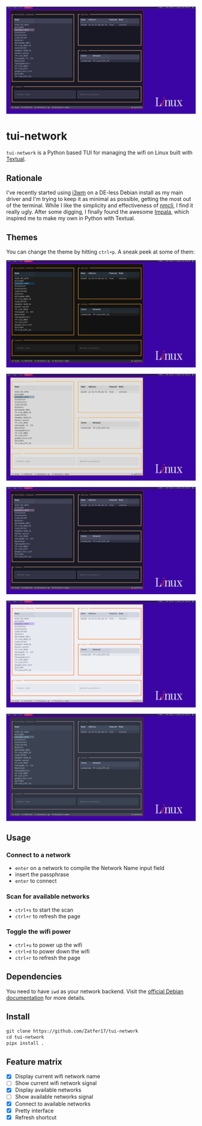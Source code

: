 ![](docs/catpuccin_moka.png)

# tui-network

`tui-network` is a Python based TUI for managing the wifi on Linux built with [Textual](https://github.com/Textualize/textual).

## Rationale

I've recently started using [i3wm](https://i3wm.org/) on a DE-less Debian install as my main driver and I'm trying to keep it as minimal as possible, getting the most out of the terminal. While I like the simplicity and effectiveness of [nmcli](https://networkmanager.dev/docs/api/latest/nmcli.html), I find it really ugly. After some digging, I finally found the awesome [Impala](https://github.com/pythops/impala), which inspired me to make my own in Python with Textual.

## Themes

You can change the theme by hitting `ctrl+p`. A sneak peek at some of them:

![](docs/dark.png)

![](docs/light.png)

![](docs/catpuccin_moka.png)

![](docs/catpuccin_latte.png)

![](docs/nord.png)

## Usage

### Connect to a network
- `enter` on a network to compile the Network Name input field
- insert the passphrase
- `enter` to connect

### Scan for available networks
- `ctrl+s` to start the scan
- `ctrl+r` to refresh the page

### Toggle the wifi power
- `ctrl+u` to power up the wifi
- `ctrl+d` to power down the wifi
- `ctrl+r` to refresh the page

## Dependencies

You need to have `iwd` as your network backend. Visit the [official Debian documentation](https://wiki.debian.org/NetworkManager/iwd) for more details.

## Install

```
git clone https://github.com/Zatfer17/tui-network
cd tui-network
pipx install .
```

## Feature matrix

- [x] Display current wifi network name
- [ ] Show current wifi network signal
- [x] Display available networks
- [ ] Show available networks signal
- [x] Connect to available networks
- [x] Pretty interface
- [x] Refresh shortcut